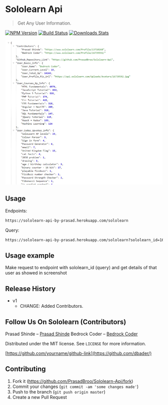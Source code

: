 # Sololearn Api
> Get Any User Information.

[![NPM Version][npm-image]][npm-url]
[![Build Status][travis-image]][travis-url]
[![Downloads Stats][npm-downloads]][npm-url]



![](header.png)

## Usage

Endpoints:

```sh
https://sololearn-api-by-prasad.herokuapp.com/sololearn
```

Query:

```sh
https://sololearn-api-by-prasad.herokuapp.com/sololearn?sololearn_id=16739592  change id to yours.
```

## Usage example

Make request to endpoint with sololearn_id (query) and get details of that user as showed in screenshot


## Release History

* v1
    * CHANGE: Added Contributors.


## Follow Us On Sololearn (Contributors)

Prasad Shinde – [Prasad Shinde](https://www.sololearn.com/Profile/13710268) 
Bedrock Coder – [Bedrock Coder](https://www.sololearn.com/Profile/16739592/) 

Distributed under the MIT license. See ``LICENSE`` for more information.

[https://github.com/yourname/github-link](https://github.com/dbader/)

## Contributing

1. Fork it (<https://github.com/PrasadBroo/Sololearn-Api/fork>)
2. Commit your changes (`git commit -am 'some changes made'`)
4. Push to the branch (`git push origin master`)
5. Create a new Pull Request

<!-- Markdown link & img dfn's -->
[npm-image]: https://img.shields.io/npm/v/datadog-metrics.svg?style=flat-square
[npm-url]: https://npmjs.org/package/datadog-metrics
[npm-downloads]: https://img.shields.io/npm/dm/datadog-metrics.svg?style=flat-square
[travis-image]: https://img.shields.io/travis/dbader/node-datadog-metrics/master.svg?style=flat-square
[travis-url]: https://travis-ci.org/dbader/node-datadog-metrics
[wiki]: https://github.com/yourname/yourproject/wiki

